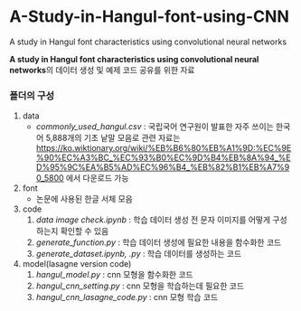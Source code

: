 # A-Study-in-Hangul-font-using-CNN
A study in Hangul font characteristics using convolutional neural networks

**A study in Hangul font characteristics using convolutional neural networks**의 데이터 생성 및 예제 코드 공유를 위한 자료


### 폴더의 구성
1. data
    - *commonly_used_hangul.csv* : 국립국어 연구원이 발표한 자주 쓰이는 한국어 5,888개의 기초 낱말 모음로 관련 자료는 https://ko.wiktionary.org/wiki/%EB%B6%80%EB%A1%9D:%EC%9E%90%EC%A3%BC_%EC%93%B0%EC%9D%B4%EB%8A%94_%ED%95%9C%EA%B5%AD%EC%96%B4_%EB%82%B1%EB%A7%90_5800 에서 다운로드 가능
1. font
    - 논문에 사용된 한글 서체 모음
1. code
    1. *data image check.ipynb* : 학습 데이터 생성 전 문자 이미지를 어떻게 구성하는지 확인할 수 있음
    1. *generate_function.py* : 학습 데이터 생성에 필요한 내용을 함수화한 코드
    1. *generate_dataset.ipynb, .py* : 학습 데이터를 생성하는 코드
1. model(lasagne version code)
    1. *hangul_model.py* : cnn 모형을 함수화한 코드
    1. *hangul_cnn_setting.py* : cnn 모형을 학습하는데 필요한 코드
    1. *hangul_cnn_lasagne_code.py* : cnn 모형 학습 코드
